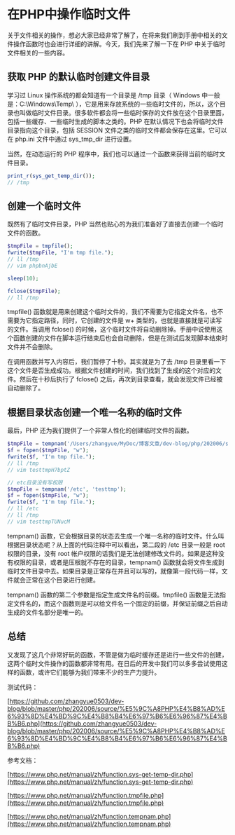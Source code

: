 # 在PHP中操作临时文件

关于文件相关的操作，想必大家已经非常了解了，在将来我们刷到手册中相关的文件操作函数时也会进行详细的讲解。今天，我们先来了解一下在 PHP 中关于临时文件相关的一些内容。

## 获取 PHP 的默认临时创建文件目录

学习过 Linux 操作系统的都会知道有一个目录是 /tmp 目录（ Windows 中一般是：C:\Windows\Temp\ ），它是用来存放系统的一些临时文件的，所以，这个目录也叫做临时文件目录。很多软件都会将一些临时保存的文件放在这个目录里面，包括一些缓存、一些临时生成的脚本之类的。PHP 在默认情况下也会将临时文件目录指向这个目录，包括 SESSION 文件之类的临时文件都会保存在这里。它可以在 php.ini 文件中通过 sys_tmp_dir 进行设置。

当然，在动态运行的 PHP 程序中，我们也可以通过一个函数来获得当前的临时文件目录。

```php
print_r(sys_get_temp_dir());
// /tmp
```

## 创建一个临时文件

既然有了临时文件目录，PHP 当然也贴心的为我们准备好了直接去创建一个临时文件的函数。

```php
$tmpFile = tmpfile();
fwrite($tmpFile, "I'm tmp file.");
// ll /tmp
// vim phpbnAjbE

sleep(10);

fclose($tmpFile);
// ll /tmp
```

tmpfile() 函数就是用来创建这个临时文件的，我们不需要为它指定文件名，也不需要为它指定路径，同时，它创建的文件是 w+ 类型的，也就是直接就是可读写的文件。当调用 fclose() 的时候，这个临时文件将自动删除掉。手册中说使用这个函数创建的文件在脚本运行结束后也会自动删除，但是在测试后发现脚本结束时文件并不会删除。

在调用函数并写入内容后，我们暂停了十秒。其实就是为了去 /tmp 目录里看一下这个文件是否生成成功。根据文件创建的时间，我们找到了生成的这个对应的文件。然后在十秒后执行了 fclose() 之后，再次到目录查看，就会发现文件已经被自动删除了。

## 根据目录状态创建一个唯一名称的临时文件

最后，PHP 还为我们提供了一个非常人性化的创建临时文件的函数。

```php
$tmpFile = tempnam('/Users/zhangyue/MyDoc/博客文章/dev-blog/php/202006/source', 'testtmp');
$f = fopen($tmpFile, "w");
fwrite($f, "I'm tmp file.");
// ll /tmp
// vim testtmpH7bptZ

// etc目录没有写权限
$tmpFile = tempnam('/etc', 'testtmp');
$f = fopen($tmpFile, "w");
fwrite($f, "I'm tmp file.");
// ll /etc
// ll /tmp
// vim testtmpTUNucM
```

tempnam() 函数，它会根据目录的状态去生成一个唯一名称的临时文件。什么叫根据目录状态呢？从上面的代码注释中可以看出，第二段的 /etc 目录一般是 root 权限的目录，没有 root 帐户权限的话我们是无法创建修改文件的。如果是这种没有权限的目录，或者是压根就不存在的目录，tempnam() 函数就会将文件生成到临时文件目录中去。如果目录是正常存在并且可以写的，就像第一段代码一样，文件就会正常在这个目录进行创建。

tempnam() 函数的第二个参数是指定生成文件名的前缀。tmpfile() 函数是无法指定文件名的，而这个函数则是可以给文件名一个固定的前缀，并保证前缀之后自动生成的文件名部分是唯一的。

## 总结

又发现了这几个非常好玩的函数，不管是做为临时缓存还是进行一些文件的创建，这两个临时文件操作的函数都非常有用。在日后的开发中我们可以多多尝试使用这样的函数，或许它们能够为我们带来不少的生产力提升。

测试代码：

[https://github.com/zhangyue0503/dev-blog/blob/master/php/202006/source/%E5%9C%A8PHP%E4%B8%AD%E6%93%8D%E4%BD%9C%E4%B8%B4%E6%97%B6%E6%96%87%E4%BB%B6.php](https://github.com/zhangyue0503/dev-blog/blob/master/php/202006/source/%E5%9C%A8PHP%E4%B8%AD%E6%93%8D%E4%BD%9C%E4%B8%B4%E6%97%B6%E6%96%87%E4%BB%B6.php)

参考文档：

[https://www.php.net/manual/zh/function.sys-get-temp-dir.php](https://www.php.net/manual/zh/function.sys-get-temp-dir.php)

[https://www.php.net/manual/zh/function.tmpfile.php](https://www.php.net/manual/zh/function.tmpfile.php)

[https://www.php.net/manual/zh/function.tempnam.php](https://www.php.net/manual/zh/function.tempnam.php)
